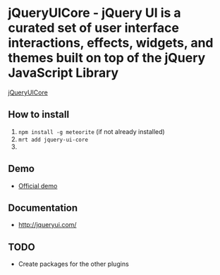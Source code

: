 # jQueryUICore - jQuery UI is a curated set of user interface interactions, effects, widgets, and themes built on top of the jQuery JavaScript Library

[jQueryUICore](http://jqueryui.com/)

## How to install 
1. `npm install -g meteorite` (if not already installed)
2. `mrt add jquery-ui-core`
3.

## Demo

* [Official demo](http://jqueryui.com/)


## Documentation

* http://jqueryui.com/

## TODO

* Create packages for the other plugins
